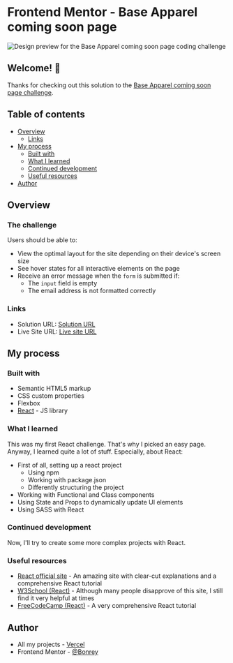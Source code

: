 # Frontend Mentor - Base Apparel coming soon page

![Design preview for the Base Apparel coming soon page coding challenge](./design/desktop-preview.jpg)

## Welcome! 👋

Thanks for checking out this solution to the [Base Apparel coming soon page challenge](https://www.frontendmentor.io/challenges/base-apparel-coming-soon-page-5d46b47f8db8a7063f9331a0).

## Table of contents

- [Overview](#overview)
  - [Links](#links)
- [My process](#my-process)
  - [Built with](#built-with)
  - [What I learned](#what-i-learned)
  - [Continued development](#continued-development)
  - [Useful resources](#useful-resources)
- [Author](#author)

## Overview

### The challenge

Users should be able to:

- View the optimal layout for the site depending on their device's screen size
- See hover states for all interactive elements on the page
- Receive an error message when the `form` is submitted if:
  - The `input` field is empty
  - The email address is not formatted correctly

### Links

- Solution URL: [Solution URL](https://github.com/Bonrey/Frontend/tree/main/React/base-apparel-coming-soon-page)
- Live Site URL: [Live site URL](https://base-apparel-coming-soon-theta-bice.vercel.app/)

## My process

### Built with

- Semantic HTML5 markup
- CSS custom properties
- Flexbox
- [React](https://reactjs.org/) - JS library

### What I learned

This was my first React challenge. That's why I picked an easy page. Anyway, I learned quite a lot of stuff.
Especially, about React:

- First of all, setting up a react project
  - Using npm
  - Working with package.json
  - Differently structuring the project
- Working with Functional and Class components
- Using State and Props to dynamically update UI elements
- Using SASS with React

### Continued development

Now, I'll try to create some more complex projects with React.

### Useful resources

- [React official site](https://reactjs.org/) - An amazing site with clear-cut explanations and a comprehensive React tutorial
- [W3School (React)](https://www.w3schools.com/react/) - Although many people disapprove of this site, I still find it very helpful at times
- [FreeCodeCamp (React)](https://www.freecodecamp.org/learn/front-end-libraries/#react) - A very comprehensive React tutorial

## Author

- All my projects - [Vercel](https://vercel.com/dashboard/projects)
- Frontend Mentor - [@Bonrey](https://www.frontendmentor.io/profile/Bonrey)
